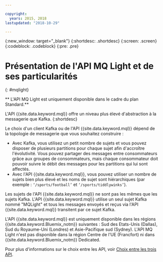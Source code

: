 ```yaml
---

copyright:
  years: 2015, 2018
lastupdated: "2018-10-29"

---
```


{:new_window: target="_blank"}
{:shortdesc: .shortdesc}
{:screen: .screen}
{:codeblock: .codeblock}
{:pre: .pre}

# Présentation de l'API MQ Light et de ses particularités
{: #mqlight}

<!-- 30/10/18: info moved to eventstreams075.md because of doc app changes -->
** L'API MQ Light est uniquement disponible dans le cadre du plan Standard.**
<br/>

L'API {{site.data.keyword.mql}} offre un niveau plus élevé d'abstraction à la messagerie que Kafka.
{:shortdesc}

Le choix d'un client Kafka ou de l'API {{site.data.keyword.mql}} dépend de la topologie de messagerie que vous souhaitez construire :

* Avec Kafka, vous utilisez un petit nombre de sujets et vous pouvez disposer de plusieurs partitions pour chaque sujet afin d'accroître l'évolutivité. Vous pouvez partager des messages entre consommateurs grâce aux groupes de consommateurs, mais chaque consommateur doit pouvoir suivre le débit des messages pour les partitions qui lui sont affectés.
* Avec l'API {{site.data.keyword.mql}}, vous pouvez utiliser un nombre de sujets bien plus élevé et les noms de sujet sont hiérarchiques (par exemple : <code>‘/sports/football’</code> et <code>‘/sports/tiddlywinks’</code>). 

Les sujets de l'API {{site.data.keyword.mql}} ne sont pas les mêmes que les sujets Kafka. L'API {{site.data.keyword.mql}} utilise un seul sujet Kafka nommé "MQLight" et tous les messages envoyés et reçus via l'API {{site.data.keyword.mql}} transitent par ce sujet Kafka.

L'API {{site.data.keyword.mql}} est uniquement disponible dans les régions {{site.data.keyword.Bluemix_notm}} suivantes : Sud des Etats-Unis (Dallas), Sud du Royaume-Uni (Londres) et Asie-Pacifique sud (Sydney). L'API MQ Light n'est pas disponible dans la région Centre de l'UE (Francfort) ni dans {{site.data.keyword.Bluemix_notm}} Dedicated.

<!-- begin STAGING ONLY -->
Pour plus d'informations sur le choix entre les API, voir [Choix entre les trois API](/docs/services/EventStreams/eventstreams087.html).
<!-- end STAGING ONLY -->

